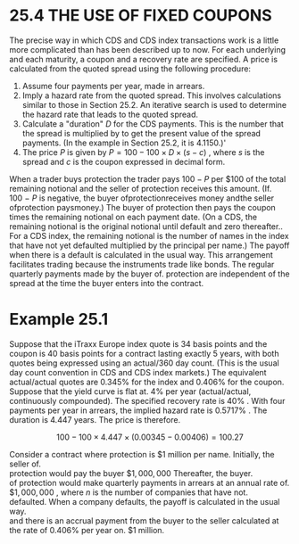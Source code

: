 # 25.4  THE USE OF FIXED COUPONS  

The precise way in which CDS and CDS index transactions work is a little more complicated than has been described up to now. For each underlying and each maturity, a coupon and a recovery rate are specified. A price is calculated from the quoted spread using the following procedure:  

1. Assume four payments per year, made in arrears.   
2. Imply a hazard rate from the quoted spread. This involves calculations similar to those in Section 25.2. An iterative search is used to determine the hazard rate that leads to the quoted spread.   
3. Calculate a "duration" $D$ for the CDS payments. This is the number that the spread is multiplied by to get the present value of the spread payments. (In the example in Section 25.2, it is 4.1150.)'   
4. The price $P$ is given by $P=100-100\times D\times(s-c)$ , where $s$ is the spread and $c$ is the coupon expressed in decimal form.  

When a trader buys protection the trader pays $100-P$ per $\$100$ of the total remaining notional and the seller of protection receives this amount. (If. $100~-~P$ is negative, the buyer ofprotectionreceives money andthe seller ofprotection paysmoney.) The buyer of protection then pays the coupon times the remaining notional on each payment date. (On a CDS, the remaining notional is the original notional until default and zero thereafter.. For a CDS index, the remaining notional is the number of names in the index that have not yet defaulted multiplied by the principal per name.) The payoff when there is a default is calculated in the usual way. This arrangement facilitates trading because the instruments trade like bonds. The regular quarterly payments made by the buyer of. protection are independent of the spread at the time the buyer enters into the contract.  

# Example 25.1  

Suppose that the iTraxx Europe index quote is 34 basis points and the coupon is 40 basis points for a contract lasting exactly 5 years, with both quotes being expressed using an actual/360 day count. (This is the usual day count convention in CDS and CDS index markets.) The equivalent actual/actual quotes are $0.345\%$ for the index and $0.406\%$ for the coupon. Suppose that the yield curve is flat at. $4\%$ per year (actual/actual, continuously compounded). The specified recovery rate is $40\%$ . With four payments per year in arrears, the implied hazard rate is $0.5717\%$ . The duration is 4.447 years. The price is therefore.  

$$
100-100\times4.447\times(0.00345-0.00406)=100.27
$$  

Consider a contract where protection is $\$1$ million per name. Initially, the seller of.   
protection would pay the buyer $\$1,000,000$ Thereafter, the buyer.   
of protection would make quarterly payments in arrears at an annual rate of.   
$\$1,000,000$ , where $n$ is the number of companies that have not.   
defaulted. When a company defaults, the payoff is calculated in the usual way.   
and there is an accrual payment from the buyer to the seller calculated at the rate of $0.406\%$ per year on. $\$1$ million.  
